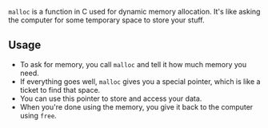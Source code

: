 `malloc` is a function in C used for dynamic memory allocation. It's like asking the computer for some temporary space to store your stuff.

## Usage
- To ask for memory, you call `malloc` and tell it how much memory you need.
- If everything goes well, `malloc` gives you a special pointer, which is like a ticket to find that space.
- You can use this pointer to store and access your data.
- When you're done using the memory, you give it back to the computer using `free`.